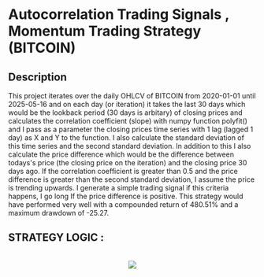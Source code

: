 # Autocorrelation Trading Signals , Momentum Trading Strategy (BITCOIN)

<h2>Description</h2>
This project iterates over the daily OHLCV of BITCOIN from 2020-01-01 until 2025-05-16 and on each day (or iteration) it takes the last 30 days which would be the lookback period (30 days is arbitary) of closing prices and calculates the correlation coefficient (slope) with numpy function polyfit() and I pass as a parameter the closing prices time series with 1 lag (lagged 1 day) as X and Y to the function. I also calculate the standard deviation of this time series and the second standard deviation. In addition to this I also calculate the price difference which would be the difference between todays's price (the closing price on the iteration) and the closing price 30 days ago. If the correlation coefficient is greater than 0.5 and the price difference is greater than the second standard deviation, I assume the price is trending upwards. I generate a simple trading signal if this criteria happens, I go long If the price difference is positive. This strategy would have performed very well with a compounded return of 480.51% and a maximum drawdown of -25.27.
<br />

<h2>STRATEGY LOGIC :</h2>

<p align="center">
<br/>
<img src="https://i.imgur.com/EVjXZvH.png"/>
<br />
